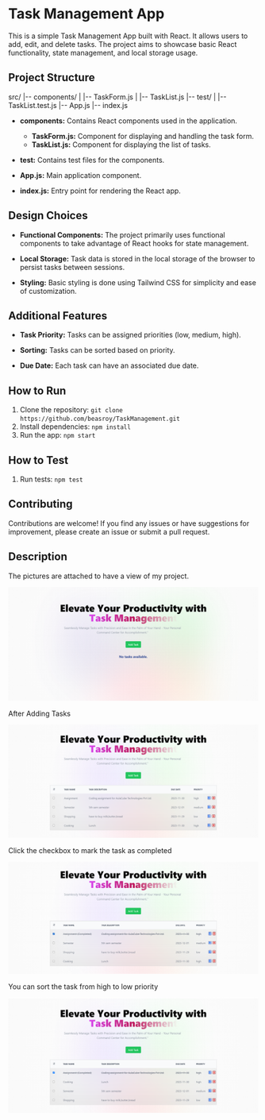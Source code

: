 # Task Management App

This is a simple Task Management App built with React. It allows users to add, edit, and delete tasks. The project aims to showcase basic React functionality, state management, and local storage usage.

## Project Structure


src/
|-- components/
| |-- TaskForm.js
| |-- TaskList.js
|-- test/
| |-- TaskList.test.js
|-- App.js
|-- index.js


- **components:** Contains React components used in the application.
  - **TaskForm.js:** Component for displaying and handling the task form.
  - **TaskList.js:** Component for displaying the list of tasks.

- **test:** Contains test files for the components.

- **App.js:** Main application component.

- **index.js:** Entry point for rendering the React app.

## Design Choices

- **Functional Components:** The project primarily uses functional components to take advantage of React hooks for state management.

- **Local Storage:** Task data is stored in the local storage of the browser to persist tasks between sessions.

- **Styling:** Basic styling is done using Tailwind CSS for simplicity and ease of customization.

## Additional Features

- **Task Priority:** Tasks can be assigned priorities (low, medium, high).

- **Sorting:** Tasks can be sorted based on priority.

- **Due Date:** Each task can have an associated due date.

## How to Run

1. Clone the repository: `git clone https://github.com/beasroy/TaskManagement.git`
2. Install dependencies: `npm install`
3. Run the app: `npm start`

## How to Test

1. Run tests: `npm test`

## Contributing

Contributions are welcome! If you find any issues or have suggestions for improvement, please create an issue or submit a pull request.
## Description

The pictures are attached to have a view of my project.

![When NO task available](images/notask.png)

After Adding Tasks

![Tasks are added](images/afteraddingtask.png)

Click the checkbox to mark the task as completed

![Tasks Completed](images/clickinhCheckbox.png)

You can sort the task from high to low priority 

![Sorting](images/afterSort.png)



